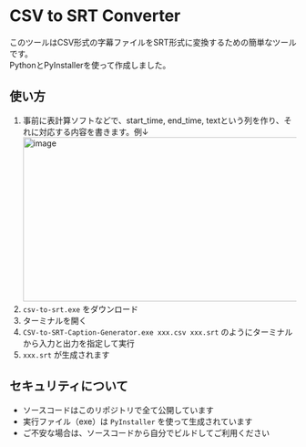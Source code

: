 # CSV to SRT Converter

このツールはCSV形式の字幕ファイルをSRT形式に変換するための簡単なツールです。  
PythonとPyInstallerを使って作成しました。

## 使い方

1. 事前に表計算ソフトなどで、start_time, end_time, textという列を作り、それに対応する内容を書きます。例↓<img width="1100" height="288" alt="image" src="https://github.com/user-attachments/assets/2597d7b1-bb1c-48d2-bd8c-ad53cf04a086" />
3. `csv-to-srt.exe` をダウンロード
4. ターミナルを開く
5. `CSV-to-SRT-Caption-Generator.exe xxx.csv xxx.srt` のようにターミナルから入力と出力を指定して実行
6. `xxx.srt` が生成されます

## セキュリティについて

- ソースコードはこのリポジトリで全て公開しています
- 実行ファイル（exe）は `PyInstaller` を使って生成されています
- ご不安な場合は、ソースコードから自分でビルドしてご利用ください
